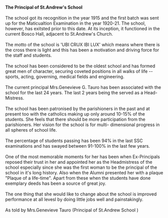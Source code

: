 **The Principal of St.Andrew's School**\
\
The school got its recognition in the year 1915 and the first batch was
sent up for the Maticualtion Examination in the year 1920-21. The
school, however, has exitsted prior to this date. At its inception, it
functioned in the current Bosco Hall, adjacent to St.Andrew's Church.\
\
The motto of the school is 'UBI CRUX IBI LUX' which means where there is
the cross there is light and this has been a motivation and driving
force for the staff and students.\
\
The school has been considered to be the oldest school and has formed
great men of character, securing coveted positions in all walks of life
-- sports, acting, governing, medical fields and engineering.\
\
The current principal Mrs.Genevieve G. Tauro has been associated with
the school for the last 24 years. The last 2 years being the served as a
Head-Mistress.\
\
The school has been patronised by the parishioners in the past and at
present too with the catholics making up only around 10-15% of the
students. She feels that there should be more participation from the
parishioners. Her vision for the school is for multi- dimensional
progress in all spheres of school life.\
\
The percentage of students passing has been 94% in the last SSC
examinations and has swayed between 91-100% in the last few years.\
\
One of the most memorable moments for her has been when Ex-Principals
reposed their trust in her and appointed her as the Headmistress of the
school especially since she was the first woman to be the principal of
the school in it's long history. Also when the Alumni presented her with
a plaque "Plaque of a life-time". Apart from these when the students
have done exemplary deeds has been a source of great joy.\
\
The one thing that she would like to change about the school is improved
performance at all levesl by doing little jobs well and painstakingly.\
\
As told by Mrs.Genevieve Tauro (Principal of St.Andrew School )
